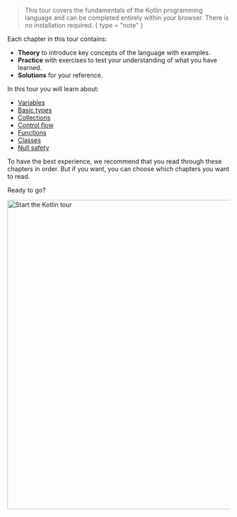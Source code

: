 [//]: # (title: Welcome to our tour of Kotlin!)

> This tour covers the fundamentals of the Kotlin programming language and can be completed entirely within your 
> browser. There is no installation required.
{ type = "note" }

Each chapter in this tour contains:
* **Theory** to introduce key concepts of the language with examples.
* **Practice** with exercises to test your understanding of what you have learned.
* **Solutions** for your reference.

In this tour you will learn about:
* [Variables](docs/topics/tour/kotlin-tour-hello-world/kotlin-tour-hello-world.md)
* [Basic types](docs/topics/tour/kotlin-tour-basic-types/kotlin-tour-basic-types.md)
* [Collections](docs/topics/tour/kotlin-tour-collections/kotlin-tour-collections.md)
* [Control flow](docs/topics/tour/kotlin-tour-control-flow/kotlin-tour-control-flow.md)
* [Functions](docs/topics/tour/kotlin-tour-functions/kotlin-tour-functions.md)
* [Classes](docs/topics/tour/kotlin-tour-classes/kotlin-tour-classes.md)
* [Null safety](kotlin-tour-null-safety.md)

To have the best experience, we recommend that you read through these chapters in order. But if you want, you can choose
which chapters you want to read.

Ready to go?

<a href="kotlin-tour-hello-world.md"><img src="start-kotlin-tour.svg" width="700" alt="Start the Kotlin tour"/></a>